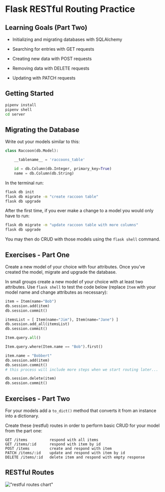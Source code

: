 # Flask RESTful Routing Practice

## Learning Goals (Part Two)

- Initializing and migrating databases with SQLAlchemy

- Searching for entries with GET requests

- Creating new data with POST requests

- Removing data with DELETE requests

- Updating with PATCH requests

## Getting Started

```bash
pipenv install
pipenv shell
cd server
```

## Migrating the Database

Write out your models similar to this:

```python
class Raccoon(db.Model):

    __tablename__ = 'raccoons_table'

    id = db.Column(db.Integer, primary_key=True)
    name = db.Column(db.String)
```

In the terminal run:

```bash
flask db init
flask db migrate -m "create raccoon table"
flask db upgrade
```

After the first time, if you ever make a change to a model you would only have to run:

```bash
flask db migrate -m "update raccoon table with more columns"
flask db upgrade
```

You may then do CRUD with those models using the `flask shell` command.

## Exercises - Part One

Create a new model of your choice with four attributes. Once you've created the model, migrate and upgrade the database.

In small groups create a new model of your choice with at least two attributes. Use `flask shell` to test the code below (replace `Item` with your model name and change attributes as necessary):

```python
item = Item(name="Bob")
db.session.add(item)
db.session.commit()
```

```python
itemsList = [ Item(name="Jim"), Item(name="Jane") ]
db.session.add_all(itemsList)
db.session.commit()
```

```python
Item.query.all()
```

```python
Item.query.where(Item.name == "Bob").first()
```

```python
item.name = "Bobbert"
db.session.add(item)
db.session.commit()
# this process will include more steps when we start routing later...
```

```python
db.session.delete(item)
db.session.commit()
```

## Exercises - Part Two

For your models add a `to_dict()` method that converts it from an instance into a dictionary.

Create these (restful) routes in order to perform basic CRUD for your model from the part one:

```
GET /items          respond with all items
GET /items/:id      respond with item by id
POST /items         create and respond with item
PATCH /items/:id    update and respond with item by id
DELETE /items/:id   delete item and respond with empty response
```

## RESTful Routes

!["restful routes chart"](assets/restful-routes.png)